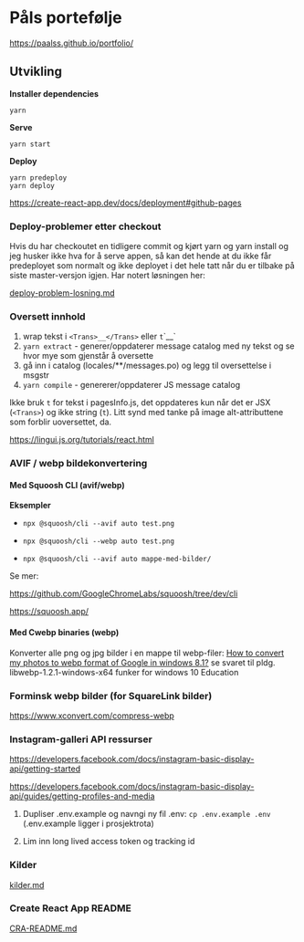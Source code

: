 # Påls portefølje

https://paalss.github.io/portfolio/

## Utvikling

**Installer dependencies**
```
yarn
```
**Serve**
```
yarn start
```
**Deploy**
```
yarn predeploy
yarn deploy
```
https://create-react-app.dev/docs/deployment#github-pages

### Deploy-problemer etter checkout

Hvis du har checkoutet en tidligere commit og kjørt yarn og yarn install og jeg husker ikke hva for å serve appen, så kan det hende at du ikke får predeployet som normalt og ikke deployet i det hele tatt når du er tilbake på siste master-versjon igjen. Har notert løsningen her:

[deploy-problem-losning.md](deploy-problem-losning.md)

### Oversett innhold

1. wrap tekst i `<Trans>__</Trans>` eller `t`\`\_\_`
2. `yarn extract` - generer/oppdaterer message catalog med ny tekst og se hvor mye som gjenstår å oversette
3. gå inn i catalog (locales/\*\*/messages.po) og legg til oversettelse i msgstr
4. `yarn compile` - genererer/oppdaterer JS message catalog

Ikke bruk `t` for tekst i pagesInfo.js, det oppdateres kun når det er JSX (`<Trans>`) og ikke string (`t`). Litt synd med tanke på image alt-attributtene som forblir uoversettet, da.

https://lingui.js.org/tutorials/react.html

### AVIF / webp bildekonvertering

#### Med Squoosh CLI (avif/webp)

**Eksempler**

* `npx @squoosh/cli --avif auto test.png`
  
* `npx @squoosh/cli --webp auto test.png`

* `npx @squoosh/cli --avif auto mappe-med-bilder/`

Se mer:

https://github.com/GoogleChromeLabs/squoosh/tree/dev/cli

https://squoosh.app/

#### Med Cwebp binaries (webp)

Konverter alle png og jpg bilder i en mappe til webp-filer:
[How to convert my photos to webp format of Google in windows 8.1?](https://stackoverflow.com/questions/24484272/how-to-convert-my-photos-to-webp-format-of-google-in-windows-8-1) se svaret til pldg. libwebp-1.2.1-windows-x64 funker for windows 10 Education

### Forminsk webp bilder (for SquareLink bilder)

https://www.xconvert.com/compress-webp

### Instagram-galleri API ressurser

https://developers.facebook.com/docs/instagram-basic-display-api/getting-started

https://developers.facebook.com/docs/instagram-basic-display-api/guides/getting-profiles-and-media

1. Dupliser .env.example og navngi ny fil .env:
`cp .env.example .env`
(.env.example ligger i prosjektrota)

2. Lim inn long lived access token og tracking id

### Kilder

[kilder.md](kilder.md)

### Create React App README

[CRA-README.md](CRA-README.md)
